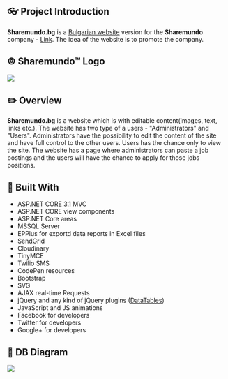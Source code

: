 ## :eyeglasses: Project Introduction

**Sharemundo.bg** is a [Bulgarian website](http://sharemundo-bg.com/) version for the **Sharemundo** company - [Link](https://www.sharemundo.com/ "Sharemundo"). The idea of the website is to promote the company.

## &copy; Sharemundo&trade; Logo
![](https://res.cloudinary.com/dk6bgyhey/image/upload/v1604408107/Logo_i2jzwk.png)

## :pencil2: Overview

**Sharemundo.bg** is a website which is with editable content(images, text, links etc.). The website has two type of a users - "Administrators" and "Users". Administrators have the possibility to edit the content of the site and have full control to the other users. Users has the chance only to view the site. The website has a page where administrators can paste a job postings and the users will have the chance to apply for those jobs positions.

## :hammer: Built With
- ASP.NET [CORE 3.1](https://dotnet.microsoft.com/download/dotnet-core/3.1 "CORE 3.1") MVC
- ASP.NET CORE view components
- ASP.NET Core areas
- MSSQL Server
- EPPlus for exportd data reports in Excel files
- SendGrid
- Cloudinary
- TinyMCE
- Twilio SMS
- CodePen resources
- Bootstrap
- SVG
- AJAX real-time Requests
- jQuery and any kind of jQuery plugins ([DataTables](https://datatables.net/ "DataTables"))
- JavaScript and JS animations
- Facebook for developers
- Twitter for developers
- Google+ for developers

## :wrench: DB Diagram
![](https://res.cloudinary.com/dk6bgyhey/image/upload/v1604408347/Diagram_h6mqho.png)